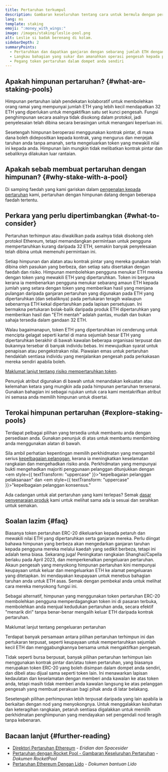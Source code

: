 ```yaml
---
title: Pertaruhan terkumpul
description: Gambaran keseluruhan tentang cara untuk bermula dengan pertaruhan ETH terhimpun
lang: ms
template: staking
emoji: ":money_with_wings:"
image: /images/staking/leslie-pool.png
alt: Leslie si badak berenang di kolam.
sidebarDepth: 2
summaryPoints:
  - Pertaruhkan dan dapatkan ganjaran dengan sebarang jumlah ETH dengan bergabung tenaga dengan orang lain
  - Langkau bahagian yang sukar dan amanahkan operasi pengesah kepada pihak ketiga
  - Pegang token pertaruhan dalam dompet anda sendiri
---
```


## Apakah himpunan pertaruhan? {#what-are-staking-pools}

Himpunan pertaruhan ialah pendekatan kolaboratif untuk membolehkan orang ramai yang mempunyai jumlah ETH yang lebih kecil mendapatkan 32 ETH yang diperlukan untuk mengaktifkan satu set kunci pengesah. Fungsi penghimpunan secara asalnya tidak disokong dalam protokol, jadi penyelesaian telah dibina secara berasingan untuk menangani keperluan ini.

Sesetengah himpunan beroperasi menggunakan kontrak pintar, di mana dana boleh didepositkan kepada kontrak, yang mengurus dan menjejak taruhan anda tanpa amanah, serta mengeluarkan token yang mewakili nilai ini kepada anda. Himpunan lain mungkin tidak melibatkan kontrak pintar dan sebaliknya dilakukan luar rantaian.

## Apakah sebab membuat pertaruhan dengan himpunan? {#why-stake-with-a-pool}

Di samping faedah yang kami gariskan dalam [pengenalan kepada pertaruhan](/staking/) kami, pertaruhan dengan himpunan datang dengan beberapa faedah tertentu.

<CardGrid>
  <Card title="Penghalang masuk yang rendah" emoji="🐟" description="Not a whale? No problem. Most staking pools let you stake virtually any amount of ETH by joining forces with other stakers, unlike staking solo which requires 32 ETH." />
  <Card title="Bertaruh hari ini" emoji=":stopwatch:" description="Staking with a pool is as easy as a token swap. No need to worry about hardware setup and node maintenance. Pools allow you to deposit your ETH which enables node operators to run validators. Rewards are then distributed to contributors minus a fee for node operations." />
  <Card title="Token pertaruhan" emoji=":droplet:" description="Many staking pools provide a token that represents a claim on your staked ETH and the rewards it generates. This allows you to make use of your staked ETH, e.g. as collateral in DeFi applications." />
</CardGrid>

<StakingComparison page="pools" />

## Perkara yang perlu dipertimbangkan {#what-to-consider}

Pertaruhan terhimpun atau diwakilkan pada asalnya tidak disokong oleh protokol Ethereum, tetapi memandangkan permintaan untuk pengguna mempertaruhkan kurang daripada 32 ETH, semakin banyak penyelesaian telah dibina untuk memenuhi permintaan ini.

Setiap himpunan dan alatan atau kontrak pintar yang mereka gunakan telah dibina oleh pasukan yang berbeza, dan setiap satu disertakan dengan faedah dan risiko. Himpunan membolehkan pengguna menukar ETH mereka dengan token yang mewakili ETH yang dipertaruhkan. Token ini berguna kerana ia membenarkan pengguna menukar sebarang amaun ETH kepada jumlah yang setara dengan token yang memberikan hasil yang menjana pulangan daripada ganjaran pertaruhan yang digunakan pada ETH yang dipertaruhkan (dan sebaliknya) pada pertukaran teragih walaupun sebenarnya ETH kekal dipertaruhkan pada lapisan persetujuan. Ini bermakna pertukaran bolak-balik daripada produk ETH dipertaruhkan yang memberikan hasil dan "ETH mentah" adalah pantas, mudah dan bukan sahaja tersedia dalam gandaan 32 ETH.

Walau bagaimanapun, token ETH yang dipertaruhkan ini cenderung untuk mencipta gelagat seperti kartel di mana sejumlah besar ETH yang dipertaruhkan berakhir di bawah kawalan beberapa organisasi terpusat dan bukannya tersebar di banyak individu bebas. Ini mewujudkan syarat untuk penapisan atau pengekstrakan nilai. Piawaian emas untuk pertaruhan hendaklah sentiasa individu yang menjalankan pengesah pada perkakasan mereka sendiri apabila boleh.

[Maklumat lanjut tentang risiko mempertaruhkan token](https://notes.ethereum.org/@djrtwo/risks-of-lsd).

Penunjuk atribut digunakan di bawah untuk menandakan kekuatan atau kelemahan ketara yang mungkin ada pada himpunan pertaruhan tersenarai. Gunakan bahagian ini sebagai rujukan untuk cara kami mentakrifkan atribut ini semasa anda memilih himpunan untuk disertai.

<StakingConsiderations page="pools" />

## Terokai himpunan pertaruhan {#explore-staking-pools}

Terdapat pelbagai pilihan yang tersedia untuk membantu anda dengan persediaan anda. Gunakan penunjuk di atas untuk membantu membimbing anda menggunakan alatan di bawah.

<ProductDisclaimer />

<StakingProductsCardGrid category="pools" />

Sila ambil perhatian kepentingan memilih perkhidmatan yang mengambil serius [kepelbagaian pelanggan](/developers/docs/nodes-and-clients/client-diversity/), kerana ia meningkatkan keselamatan rangkaian dan mengehadkan risiko anda. Perkhidmatan yang mempunyai bukti mengehadkan majoriti penggunaan pelanggan ditunjukkan dengan <em style={{ textTransform: "uppercase" }}>"kepelbagaian pelanggan pelaksanaan"</em> dan <em style={{ textTransform: "uppercase" }}>"kepelbagaian pelanggan konsensus."</em>

Ada cadangan untuk alat pertaruhan yang kami terlepas? Semak [dasar penyenaraian produk](/contributing/adding-staking-products/) kami untuk melihat sama ada ia sesuai dan serahkan untuk semakan.

## Soalan lazim {#faq}

<ExpandableCard title="Bagaimanakah saya memperoleh ganjaran?">
Biasanya token pertaruhan ERC-20 dikeluarkan kepada petaruh dan mewakili nilai ETH yang dipertaruhkan serta ganjaran mereka. Perlu diingat bahawa himpunan yang berbeza akan mengedarkan ganjaran taruhan kepada pengguna mereka melalui kaedah yang sedikit berbeza, tetapi ini adalah tema biasa.
</ExpandableCard>

<ExpandableCard title="Bilakah boleh saya menarik balik taruhan saya?">
Sekarang juga! Peningkatan rangkaian Shanghai/Capella berlaku pada April 2023, dan memperkenalkan pengeluaran pertaruhan. Akaun pengesah yang menyokong himpunan pertaruhan kini mempunyai keupayaan untuk keluar dan mengeluarkan ETH ke alamat pengeluaran yang ditetapkan. Ini mendayakan keupayaan untuk menebus bahagian taruhan anda untuk ETH asas. Semak dengan pembekal anda untuk melihat cara mereka menyokong fungsi ini.

Sebagai alternatif, himpunan yang menggunakan token pertaruhan ERC-20 membolehkan pengguna memperdagangkan token ini di pasaran terbuka, membolehkan anda menjual kedudukan pertaruhan anda, secara efektif "menarik diri" tanpa benar-benar mengalih keluar ETH daripada kontrak pertaruhan.

<ButtonLink href="/staking/withdrawals/">Maklumat lanjut tentang pengeluaran pertaruhan</ButtonLink>
</ExpandableCard>

<ExpandableCard title="Adakah ini berbeza daripada mempertaruhkan pertukaran saya?">
Terdapat banyak persamaan antara pilihan pertaruhan terhimpun ini dan pertukaran terpusat, seperti keupayaan untuk mempertaruhkan sejumlah kecil ETH dan menggabungkannya bersama untuk mengaktifkan pengesah.

Tidak seperti bursa berpusat, banyak pilihan pertaruhan terhimpun lain menggunakan kontrak pintar dan/atau token pertaruhan, yang biasanya merupakan token ERC-20 yang boleh disimpan dalam dompet anda sendiri, dan dibeli atau dijual sama seperti token lain. Ini menawarkan lapisan kedaulatan dan keselamatan dengan memberi anda kawalan ke atas token anda, tetapi masih tidak memberi anda kawalan langsung ke atas pelanggan pengesah yang membuat perakuan bagi pihak anda di latar belakang.

Sesetengah pilihan perhimpunan lebih terpusat daripada yang lain apabila ia berkaitan dengan nod yang menyokongnya. Untuk menggalakkan kesihatan dan keteragihan rangkaian, petaruh sentiasa digalakkan untuk memilih perkhidmatan penghimpunan yang mendayakan set pengendali nod teragih tanpa kebenaran.
</ExpandableCard>

## Bacaan lanjut {#further-reading}

- [Direktori Pertaruhan Ethereum](https://www.staking.directory/) - _Eridian dan Spacesider_
- [Pertaruhan dengan Rocket Pool - Gambaran Keseluruhan Pertaruhan](https://docs.rocketpool.net/guides/staking/overview.html) - _Dokumen RocketPool_
- [Pertaruhan Ethereum Dengan Lido](https://help.lido.fi/en/collections/2947324-staking-ethereum-with-lido) - _Dokumen bantuan Lido_
